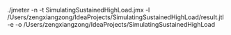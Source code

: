 ./jmeter -n -t SimulatingSustainedHighLoad.jmx -l /Users/zengxiangzong/IdeaProjects/SimulatingSustainedHighLoad/result.jtl -e -o /Users/zengxiangzong/IdeaProjects/SimulatingSustainedHighLoad